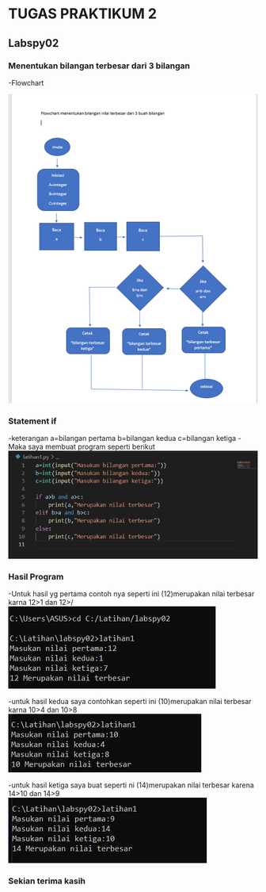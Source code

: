 # TUGAS PRAKTIKUM 2
## Labspy02

### Menentukan bilangan terbesar dari 3 bilangan
-Flowchart

![gambar](ss/ss1.png)

### Statement if

-keterangan
    a=bilangan pertama
    b=bilangan kedua
    c=bilangan ketiga
-Maka saya membuat program seperti berikut
![gambar](ss/ss2.png)

### Hasil Program
-Untuk hasil yg pertama contoh nya seperti ini
    (12)merupakan nilai terbesar karna 12>1 dan 12>/
    ![gambar](ss/ss3.png)

-untuk hasil kedua saya contohkan seperti ini
    (10)merupakan nilai terbesar karna 10>4 dan 10>8
    ![gambar](ss/ss4.png)

-untuk hasil ketiga saya buat seperti ni
    (14)merupakan nilai terbesar karena 14>10 dan 14>9
    ![gambar](ss/ss5.png)

### Sekian terima kasih
